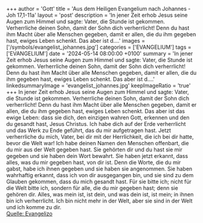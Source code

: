 +++
author = 'Gott'
title = 'Aus dem Heiligen Evangelium nach Johannes - Joh 17,1-11a'
layout = 'post'
description = 'In jener Zeit erhob Jesus seine Augen zum Himmel und sagte: Vater, die Stunde ist gekommen. Verherrliche deinen Sohn, damit der Sohn dich verherrlicht! Denn du hast ihm Macht über alle Menschen gegeben, damit er allen, die du ihm gegeben hast, ewiges Leben schenkt. Das aber ist d....'
images = ['/symbols/evangelist_johannes.jpg']
categories = ['EVANGELIUM']
tags = ['EVANGELIUM']
date = '2024-05-14 08:00:00 +0100'
summary = 'In jener Zeit erhob Jesus seine Augen zum Himmel und sagte: Vater, die Stunde ist gekommen. Verherrliche deinen Sohn, damit der Sohn dich verherrlicht! Denn du hast ihm Macht über alle Menschen gegeben, damit er allen, die du ihm gegeben hast, ewiges Leben schenkt. Das aber ist d....'
linkedsummaryImage = 'evangelist_johannes.jpg'
keepImageRatio = 'true'
+++
In jener Zeit erhob Jesus seine Augen zum Himmel und sagte: Vater, die Stunde ist gekommen. Verherrliche deinen Sohn, damit der Sohn dich verherrlicht!
Denn du hast ihm Macht über alle Menschen gegeben, damit er allen, die du ihm gegeben hast, ewiges Leben schenkt.
Das aber ist das ewige Leben: dass sie dich, den einzigen wahren Gott, erkennen und den du gesandt hast, Jesus Christus.<!--more-->
Ich habe dich auf der Erde verherrlicht und das Werk zu Ende geführt, das du mir aufgetragen hast.
Jetzt verherrliche du mich, Vater, bei dir mit der Herrlichkeit, die ich bei dir hatte, bevor die Welt war!
Ich habe deinen Namen den Menschen offenbart, die du mir aus der Welt gegeben hast. Sie gehörten dir und du hast sie mir gegeben und sie haben dein Wort bewahrt.
Sie haben jetzt erkannt, dass alles, was du mir gegeben hast, von dir ist.
Denn die Worte, die du mir gabst, habe ich ihnen gegeben und sie haben sie angenommen. Sie haben wahrhaftig erkannt, dass ich von dir ausgegangen bin, und sie sind zu dem Glauben gekommen, dass du mich gesandt hast.
Für sie bitte ich; nicht für die Welt bitte ich, sondern für alle, die du mir gegeben hast; denn sie gehören dir.
Alles, was mein ist, ist dein, und was dein ist, ist mein; in ihnen bin ich verherrlicht.
Ich bin nicht mehr in der Welt, aber sie sind in der Welt und ich komme zu dir.<br> [Quelle: Evangelizo](https://evangeliumtagfuertag.org/DE/gospel)